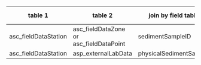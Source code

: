|table 1|table 2|join by field table 1|Join by field table 2|
|--------------------|-------------------------------------------------|------------------------|----------------|
|asc_fieldDataStation|asc_fieldDataZone     or       asc_fieldDataPoint|sedimentSampleID|sedimentSampleID|
|asc_fieldDataStation|asp_externalLabData|physicalSedimentSampleID|sampleID|

